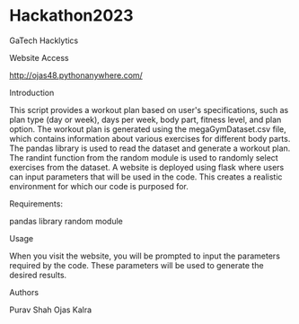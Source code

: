 # Hackathon2023
GaTech Hacklytics

Website Access

http://ojas48.pythonanywhere.com/

Introduction

This script provides a workout plan based on user's specifications, such as plan type (day or week), days per week, body part, fitness level, and plan option. The workout plan is generated using the megaGymDataset.csv file, which contains information about various exercises for different body parts. The pandas library is used to read the dataset and generate a workout plan. The randint function from the random module is used to randomly select exercises from the dataset. A website is deployed using flask where users can input parameters that will be used in the code. This creates a realistic environment for which our code is purposed for.

Requirements:

pandas library
random module

Usage

When you visit the website, you will be prompted to input the parameters required by the code. These parameters will be used to generate the desired results.

Authors

Purav Shah
Ojas Kalra 
